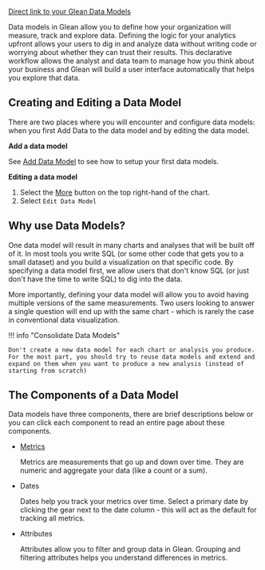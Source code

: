 [Direct link to your Glean Data Models](http://glean.io/app/p/data-models)

Data models in Glean allow you to define how your organization will measure, track and explore data.  Defining the logic for your analytics upfront allows your users to dig in and analyze data without writing code or worrying about whether they can trust their results.  This declarative workflow allows the analyst and data team to manage how you think about your business and Glean will build a user interface automatically that helps you explore that data.

## Creating and Editing a Data Model

There are two places where you will encounter and configure data models: when you first Add Data to the data model and by editing the data model.

**Add a data model**

See [Add Data Model](add-data-model.md) to see how to setup your first data models.

**Editing a data model**

1. Select the [More](../visualizing-data/Chart-Menu.md) button on the top right-hand of the chart.
2. Select `Edit Data Model`

## Why use Data Models?

One data model will result in many charts and analyses that will be built off of it.  In most tools you write SQL (or some other code that gets you to a small dataset) and you build a visualization on that specific code.  By specifying a data model first, we allow users that don't know SQL (or just don't have the time to write SQL) to dig into the data.

More importantly, defining your data model will allow you to avoid having multiple versions of the same measurements.  Two users looking to answer a single question will end up with the same chart - which is rarely the case in conventional data visualization.

!!! info "Consolidate Data Models"

    Don't create a new data model for each chart or analysis you produce.  For the most part, you should try to reuse data models and extend and expand on them when you want to produce a new analysis (instead of starting from scratch)

## The Components of a Data Model

Data models have three components, there are brief descriptions below or you can click each component to read an entire page about these components.

- [Metrics](Metrics.md)
    
    Metrics are measurements that go up and down over time. They are numeric and aggregate your data (like a count or a sum).
    
- Dates
    
    Dates help you track your metrics over time. Select a primary date by clicking the gear next to the date column - this will act as the default for tracking all metrics.
    
- Attributes
    
    Attributes allow you to filter and group data in Glean. Grouping and filtering attributes helps you understand differences in metrics.
